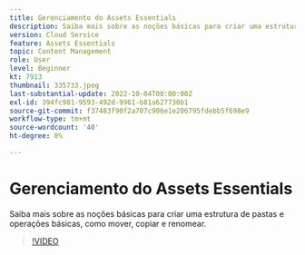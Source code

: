 ```yaml
---
title: Gerenciamento do Assets Essentials
description: Saiba mais sobre as noções básicas para criar uma estrutura de pastas e operações básicas, como mover, copiar e renomear.
version: Cloud Service
feature: Assets Essentials
topic: Content Management
role: User
level: Beginner
kt: 7913
thumbnail: 335733.jpeg
last-substantial-update: 2022-10-04T00:00:00Z
exl-id: 394fc981-9593-492d-9961-b81a627730b1
source-git-commit: f37483f90f2a707c906e1e206795fdebb5f698e9
workflow-type: tm+mt
source-wordcount: '40'
ht-degree: 0%

---
```


# Gerenciamento do Assets Essentials

Saiba mais sobre as noções básicas para criar uma estrutura de pastas e operações básicas, como mover, copiar e renomear.

>[!VIDEO](https://video.tv.adobe.com/v/335733/?quality=12&learn=on)
